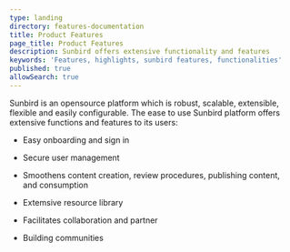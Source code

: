 ```yaml
---
type: landing
directory: features-documentation
title: Product Features
page_title: Product Features
description: Sunbird offers extensive functionality and features 
keywords: 'Features, highlights, sunbird features, functionalities'
published: true
allowSearch: true
--- 
```


Sunbird is an opensource platform which is robust, scalable, extensible, flexible and easily configurable. The ease to use Sunbird platform offers extensive functions and features to its users:

* Easy onboarding and sign in

* Secure user management

* Smoothens content creation, review procedures, publishing content, and consumption

* Extemsive resource library

* Facilitates collaboration and partner

* Building communities
